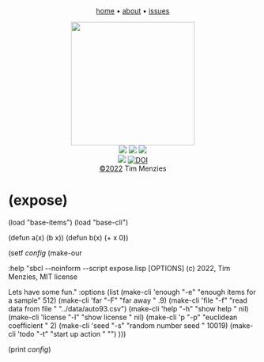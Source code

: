 <a name=top><br>
<!-- tricks from https://simpleicons.org/  https://studio.tailorbrands.com -->
<p align=center>
<a href="/README.md#top">home</a> • 
<a href="/docs/about.md#top">about</a> • 
<a href="https://github.com/4else/expose/issues">issues</a>  
</p><p align=center>
<a href="/README.md#top"><img src="/etc/img/expose.png" width=250></a><br>
<img src="https://img.shields.io/badge/purpose-se,ai-informational?style=flat&logo=hyper&logoColor=white&color=blueviolet">
<img src="https://img.shields.io/badge/language-lisp-informational?style=flat&logo=lua&logoColor=white&color=orange">
<a href="https://github.com/4duo/duo/actions"><img src="https://github.com/4duo/duo/workflows/tests/badge.svg"></a><br>
<img src="https://img.shields.io/badge/platform-osx,linux-informational?style=flat&logo=linux&logoColor=white&color=blue">
<a href="https://zenodo.org/badge/latestdoi/454593195"><img src="https://zenodo.org/badge/454593195.svg" alt="DOI"></a><br>
<a href="/LICENSE.md#top">&copy;2022</a> Tim Menzies
</p>




# (expose)


(load "base-items")
(load "base-cli")

(defun a(x) (b x))
(defun b(x) (+ x 0))

(setf *config* (make-our 

:help "sbcl --noinform --script expose.lisp [OPTIONS]
(c) 2022, Tim Menzies, MIT license

Lets have some fun."
:options (list 
  (make-cli 'enough  "-e" "enough items for a sample" 512)
  (make-cli 'far     "-F" "far away                 " .9)
  (make-cli 'file    "-f" "read data from file      " "../data/auto93.csv")
  (make-cli 'help    "-h" "show help                " nil)
  (make-cli 'license "-l" "show license             " nil)
  (make-cli 'p       "-p" "euclidean coefficient    " 2)
  (make-cli 'seed    "-s" "random number seed       " 10019)
  (make-cli 'todo    "-t" "start up action          " "")
)))

(print  *config*)
